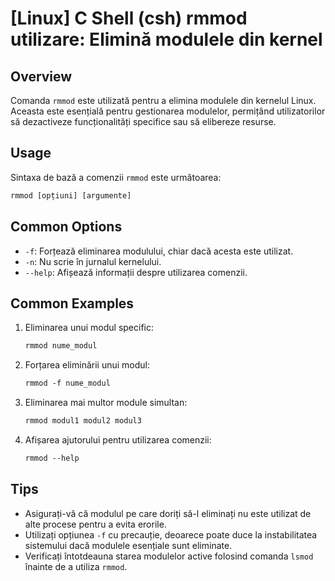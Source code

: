 # [Linux] C Shell (csh) rmmod utilizare: Elimină modulele din kernel

## Overview
Comanda `rmmod` este utilizată pentru a elimina modulele din kernelul Linux. Aceasta este esențială pentru gestionarea modulelor, permițând utilizatorilor să dezactiveze funcționalități specifice sau să elibereze resurse.

## Usage
Sintaxa de bază a comenzii `rmmod` este următoarea:

```csh
rmmod [opțiuni] [argumente]
```

## Common Options
- `-f`: Forțează eliminarea modulului, chiar dacă acesta este utilizat.
- `-n`: Nu scrie în jurnalul kernelului.
- `--help`: Afișează informații despre utilizarea comenzii.

## Common Examples
1. Eliminarea unui modul specific:
   ```csh
   rmmod nume_modul
   ```

2. Forțarea eliminării unui modul:
   ```csh
   rmmod -f nume_modul
   ```

3. Eliminarea mai multor module simultan:
   ```csh
   rmmod modul1 modul2 modul3
   ```

4. Afișarea ajutorului pentru utilizarea comenzii:
   ```csh
   rmmod --help
   ```

## Tips
- Asigurați-vă că modulul pe care doriți să-l eliminați nu este utilizat de alte procese pentru a evita erorile.
- Utilizați opțiunea `-f` cu precauție, deoarece poate duce la instabilitatea sistemului dacă modulele esențiale sunt eliminate.
- Verificați întotdeauna starea modulelor active folosind comanda `lsmod` înainte de a utiliza `rmmod`.